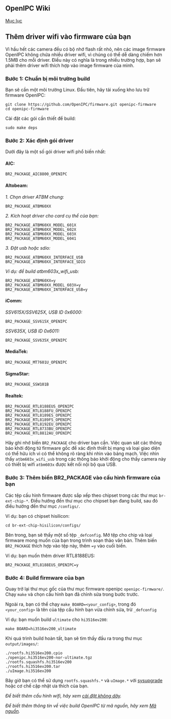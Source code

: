 ## OpenIPC Wiki
[Mục lục](../README.md)

Thêm driver wifi vào firmware của bạn
---
Vì hầu hết các camera đều có bộ nhớ flash rất nhỏ, nên các image firmware OpenIPC không chứa nhiều driver wifi, vì chúng có thể dễ dàng chiếm hơn 1.5MB cho mỗi driver.
Điều này có nghĩa là trong nhiều trường hợp, bạn sẽ phải thêm driver wifi thích hợp vào image firmware của mình.

### Bước 1: Chuẩn bị môi trường build
Bạn sẽ cần một môi trường Linux. Đầu tiên, hãy tải xuống kho lưu trữ firmware OpenIPC:

```
git clone https://github.com/OpenIPC/firmware.git openipc-firmware
cd openipc-firmware
```

Cài đặt các gói cần thiết để build:

```
sudo make deps
```

### Bước 2: Xác định gói driver
Dưới đây là một số gói driver wifi phổ biến nhất:

#### AIC:
```
BR2_PACKAGE_AIC8800_OPENIPC
```

#### Altobeam:
*1. Chọn driver ATBM chung:*
```
BR2_PACKAGE_ATBM60XX
```
*2. Kích hoạt driver cho card cụ thể của bạn:*
```
BR2_PACKAGE_ATBM60XX_MODEL_601X
BR2_PACKAGE_ATBM60XX_MODEL_602X
BR2_PACKAGE_ATBM60XX_MODEL_603X
BR2_PACKAGE_ATBM60XX_MODEL_6041
```

*3. Đặt usb hoặc sdio:*
```
BR2_PACKAGE_ATBM60XX_INTERFACE_USB
BR2_PACKAGE_ATBM60XX_INTERFACE_SDIO
```

*Ví dụ: để build atbm603x_wifi_usb:*
```
BR2_PACKAGE_ATBM60XX=y
BR2_PACKAGE_ATBM60XX_MODEL_603X=y
BR2_PACKAGE_ATBM60XX_INTERFACE_USB=y
```

#### iComm:
*SSV615X/SSV625X, USB ID 0x6000:*

```
BR2_PACKAGE_SSV615X_OPENIPC
```

*SSV635X, USB ID 0x6011:*

```
BR2_PACKAGE_SSV635X_OPENIPC
```

#### MediaTek:
```
BR2_PACKAGE_MT7601U_OPENIPC
```

#### SigmaStar:
```
BR2_PACKAGE_SSW101B
```

#### Realtek:
```
BR2_PACKAGE_RTL8188EUS_OPENIPC
BR2_PACKAGE_RTL8188FU_OPENIPC
BR2_PACKAGE_RTL8189ES_OPENIPC
BR2_PACKAGE_RTL8189FS_OPENIPC
BR2_PACKAGE_RTL8192EU_OPENIPC
BR2_PACKAGE_RTL8733BU_OPENIPC
BR2_PACKAGE_RTL8812AU_OPENIPC
```

Hãy ghi nhớ biến `BR2_PACKAGE` cho driver bạn cần. Việc quan sát các thông báo khởi động từ firmware gốc để xác định thiết bị mạng và loại giao diện có thể hữu ích vì có thể không rõ ràng khi nhìn vào bảng mạch. Việc nhìn thấy `atbm603x_wifi_usb` trong các thông báo khởi động cho thấy camera này có thiết bị wifi `atbm603x` được kết nối nội bộ qua USB.

### Bước 3: Thêm biến BR2_PACKAGE vào cấu hình firmware của bạn
Các tệp cấu hình firmware được sắp xếp theo chipset trong các thư mục `br-ext-chip-*`. Điều hướng đến thư mục cho chipset bạn đang build, sau đó điều hướng đến thư mục `/configs/`.

Ví dụ: bạn có chipset hisilicon:

`cd br-ext-chip-hisilicon/configs/`

Bên trong, bạn sẽ thấy một số tệp `_defconfig`. Mở tệp cho chip và loại firmware mong muốn của bạn trong trình soạn thảo văn bản.
Thêm biến `BR2_PACKAGE` thích hợp vào tệp này, thêm `=y` vào cuối biến. 

Ví dụ: bạn muốn thêm driver RTL8188EUS:

`BR2_PACKAGE_RTL8188EUS_OPENIPC=y`

### Bước 4: Build firmware của bạn
Quay trở lại thư mục gốc của thư mục firmware openipc `openipc-firmware/`.
Chạy `make` và chọn cấu hình bạn đã chỉnh sửa trong bước trước.

Ngoài ra, bạn có thể chạy `make BOARD=<your_config>`, trong đó `<your_config>` là tên của tệp cấu hình bạn vừa chỉnh sửa, trừ `_defconfig`

Ví dụ: bạn muốn build `ultimate` cho `hi3516ev200`:

`make BOARD=hi3516ev200_ultimate`

Khi quá trình build hoàn tất, bạn sẽ tìm thấy đầu ra trong thư mục `output/images/`:

```
./rootfs.hi3516ev200.cpio
./openipc.hi3516ev200-nor-ultimate.tgz
./rootfs.squashfs.hi3516ev200
./rootfs.hi3516ev200.tar
./uImage.hi3516ev200
```

Bây giờ bạn có thể sử dụng `rootfs.squashfs.*` và `uImage.*` với [sysupgrade](./sysupgrade.md) hoặc cơ chế cập nhật ưa thích của bạn.

*Để biết thêm cấu hình wifi, hãy xem [cài đặt không dây](./wireless-settings.md).*

*Để biết thêm thông tin về việc build OpenIPC từ mã nguồn, hãy xem [Mã nguồn](./source-code.md).*
